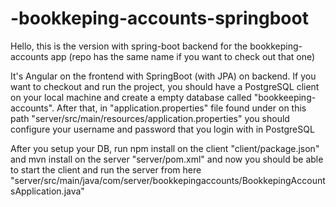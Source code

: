 # -bookkeping-accounts-springboot

Hello, this is the version with spring-boot backend for the bookkeping-accounts app (repo has the same name if you want to check out that one)

It's Angular on the frontend with SpringBoot (with JPA) on backend.
If you want to checkout and run the project, you should have a PostgreSQL client on your local machine and create a empty database called "bookkeeping-accounts". After that, in "application.properties" file found under on this path "server/src/main/resources/application.properties" you should configure your username and password that you login with in PostgreSQL

After you setup your DB, run npm install on the client "client/package.json" and mvn install on the server "server/pom.xml" and now you should be able to start the client and run the server from here "server/src/main/java/com/server/bookkepingaccounts/BookkepingAccountsApplication.java"
